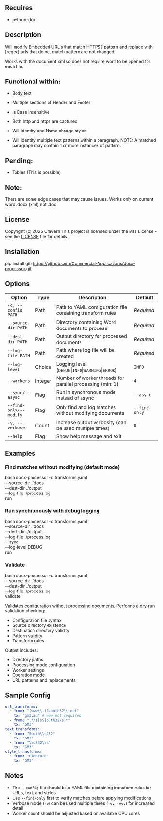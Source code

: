 ## Requires

* python-dox

## Description

Will modify Embedded URL's that match HTTPS? pattern and replace with [regex]
urls that do not match pattern are not changed.

Works with the document xml so does not require word to be opened for each file.

## Functional within:

* Body text
* Multiple sections of Header and Footer
* Is Case insensitive
* Both http and https are captured

* Will identify and Name chnage styles
* Will identify multiple text patterns within a paragraph. NOTE: A matched paragraph may contain 1 or more instances of
  pattern.

## Pending:

* Tables (This is possible)

## Note:

There are some edge cases that may cause issues.
Works only on current word .docx (xml) not .doc

## License

Copyright (c) 2025 Cravern
This project is licensed under the MIT License - see the [LICENSE](LICENSE) file for details.

## Installation

pip install git+https://github.com/Commercial-Applications/docx-processor.git


## Options

| Option                 | Type    | Description                                                | Default       |
|------------------------|---------|------------------------------------------------------------|---------------|
| `-c, --config PATH`    | Path    | Path to YAML configuration file containing transform rules | *Required*    |
| `--source-dir PATH`    | Path    | Directory containing Word documents to process             | *Required*    |
| `--dest-dir PATH`      | Path    | Output directory for processed documents                   | *Required*    |
| `--log-file PATH`      | Path    | Path where log file will be created                        | *Required*    |
| `--log-level`          | Choice  | Logging level (`DEBUG`\|`INFO`\|`WARNING`\|`ERROR`)        | `INFO`        |
| `--workers`            | Integer | Number of worker threads for parallel processing (min: 1)  | `4`           |
| `--sync/--async`       | Flag    | Run in synchronous mode instead of async                   | `--async`     |
| `--find-only/--modify` | Flag    | Only find and log matches without modifying documents      | `--find-only` |
| `-v, --verbose`        | Count   | Increase output verbosity (can be used multiple times)     | `0`           |
| `--help`               | Flag    | Show help message and exit                                 |               |

## Examples

### Find matches without modifying (default mode)

bash docx-processor -c transforms.yaml\
--source-dir ./docs\
--dest-dir ./output\
--log-file ./process.log\
run

### Run synchronously with debug logging

bash docx-processor -c transforms.yaml\
--source-dir ./docs\
--dest-dir ./output\
--log-file ./process.log\
--sync\
--log-level DEBUG\
run

### Validate

bash docx-processor -c transforms.yaml\
--source-dir ./docs\
--dest-dir ./output\
--log-file ./process.log\
validate

Validates configuration without processing documents. Performs a dry-run validation checking:

- Configuration file syntax
- Source directory existence
- Destination directory validity
- Pattern validity
- Transform rules

Output includes:

- Directory paths
- Processing mode configuration
- Worker settings
- Operation mode
- URL patterns and replacements

## Sample Config

```yaml
url_transforms:
  - from: "(www\\.)?south32\\.net"
    to: "gm3.au" # www not required
  - from: ".*/s[sS]outh32/s.*"
    to: "GM3"
text_transforms:
  - from: "South\\s?32"
    to: "GM3"
  - from: "\\sS32\\s"
    to: "GM3"
style_transforms:
  - from: "Glencore"
    to: "GM3"`
```

## Notes

- The `--config` file should be a YAML file containing transform rules for URLs, text, and styles
- Use `--find-only` first to verify matches before applying modifications
- Verbose mode (`-v`) can be used multiple times (`-vv`, `-vvv`) for increased detail
- Worker count should be adjusted based on available CPU cores

